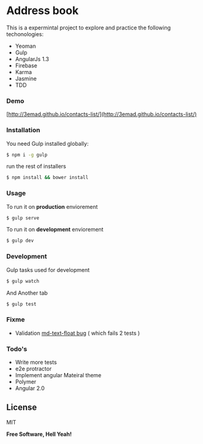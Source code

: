 # Address book

This is a expermintal project to explore and practice the following techonologies:
- Yeoman
- Gulp
- AngularJs 1.3
- Firebase
- Karma
- Jasmine
- TDD

### Demo

[http://3emad.github.io/contacts-list/](http://3emad.github.io/contacts-list/)

### Installation

You need Gulp installed globally:

```sh
$ npm i -g gulp
```
run the rest of installers
```sh
$ npm install && bower install
```

### Usage

To run it on **production** enviorement
```sh
$ gulp serve
```

To run it on **development** enviorement
```sh
$ gulp dev
```

### Development
Gulp tasks used for development
```sh
$ gulp watch
```
And Another tab
```sh
$ gulp test
```

### Fixme
 - Validation [md-text-float bug](https://github.com/angular/material/issues/372) ( which fails 2 tests )

### Todo's
 - Write more tests
 - e2e protractor
 - Implement angular Mateiral theme
 - Polymer
 - Angular 2.0

License
----

MIT

**Free Software, Hell Yeah!**